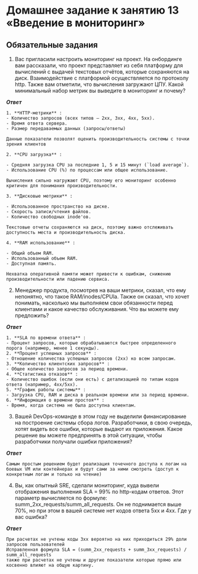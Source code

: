 # Домашнее задание к занятию 13 «Введение в мониторинг»

## Обязательные задания

1. Вас пригласили настроить мониторинг на проект. На онбординге вам рассказали, что проект представляет из себя платформу для вычислений с выдачей текстовых отчётов, которые сохраняются на диск. Взаимодействие с платформой осуществляется по протоколу http. Также вам отметили, что вычисления загружают ЦПУ. Какой минимальный набор метрик вы выведите в мониторинг и почему?

***Ответ***

	1. **HTTP-метрики** :
    - Количество запросов (всех типов — 2xx, 3xx, 4xx, 5xx).
    - Время ответа сервера.
    - Размер передаваемых данных (запросы/ответы) 
    
    Данные показатели позволят оценить производительность системы с точки зрения клиентов

	2. **CPU загрузка** :
    
    - Средняя загрузка CPU за последние 1, 5 и 15 минут (`load average`).
    - Использование CPU (%) по процессам или общее использование.

    Вычисления сильно нагружают CPU, поэтому его мониторинг особенно критичен для понимания производительности.
  
	3. **Дисковые метрики** :
    
    - Использованное пространство на диске.
    - Скорость записи/чтения файлов.
    - Количество свободных inode'ов.
    
    Текстовые отчеты сохраняются на диск, поэтому важно отслеживать доступность места и производительность диска.

	4. **RAM использование** :
    
    - Общий объем RAM.
    - Использованный объем RAM.
    - Доступная память.
    
    Нехватка оперативной памяти может привести к ошибкам, снижению производительности или падению сервиса.


2. Менеджер продукта, посмотрев на ваши метрики, сказал, что ему непонятно, что такое RAM/inodes/CPUla. Также он сказал, что хочет понимать, насколько мы выполняем свои обязанности перед клиентами и какое качество обслуживания. Что вы можете ему предложить?

***Ответ***

	1. **SLA по времени ответа** :
    - Процент запросов, которые обрабатываются быстрее определенного порога (например, менее 1 секунды).
	2. **Процент успешных запросов** :
    - Отношение количества успешных запросов (2xx) ко всем запросам.
	3. **Количество клиентских запросов** :
    - Общее количество запросов за период времени.
	4. **Статистика отказов** :
    - Количество ошибок (если они есть) с детализацией по типам кодов ответа (например, 4xx/5xx).
	5. **График работы системы** :
    - Загрузка CPU, RAM и диска в реальном времени или за период времени.
	6. **Информация о времени простоя** :
    - Время, когда система не была доступна клиентам.
    
3. Вашей DevOps-команде в этом году не выделили финансирование на построение системы сбора логов. Разработчики, в свою очередь, хотят видеть все ошибки, которые выдают их приложения. Какое решение вы можете предпринять в этой ситуации, чтобы разработчики получали ошибки приложения?

***Ответ***

    Самым простым решением будет реализация точечного доступа к логам на боевых VM или контейнерах и будут сами за ними смотреть (доступ к конкретным логам и только на чтение)

4. Вы, как опытный SRE, сделали мониторинг, куда вывели отображения выполнения SLA = 99% по http-кодам ответов. 
Этот параметр вычисляется по формуле: summ_2xx_requests/summ_all_requests. Он не поднимается выше 70%, но при этом в вашей системе нет кодов ответа 5xx и 4xx. Где у вас ошибка?

***Ответ***

    При расчетах не учтены коды 3хх вероятно на них приходиться 29% доли запросов пользователей
    Исправленная формула SLA = (summ_2xx_requests + summ_3xx_requests) / summ_all_requests
    также при расчетах не учтены и другие показатели которые прямо или косвенно влияют на общую картину.
